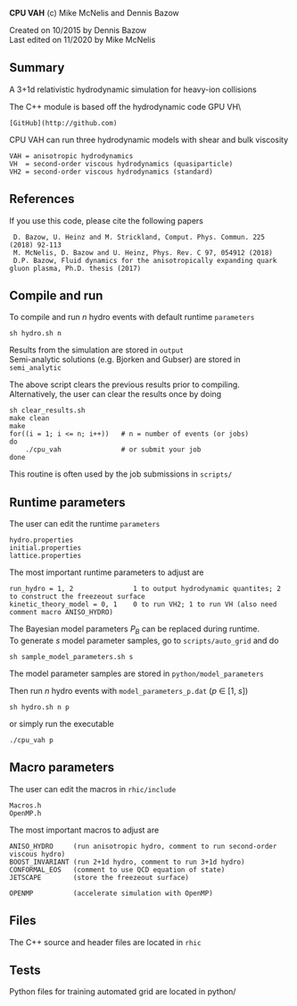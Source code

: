 **CPU VAH** (c) Mike McNelis and Dennis Bazow

Created on 10/2015 by Dennis Bazow\
Last edited on 11/2020 by Mike McNelis

## Summary
A 3+1d relativistic hydrodynamic simulation for heavy-ion collisions

The C++ module is based off the hydrodynamic code GPU VH\

    [GitHub](http://github.com)
    
CPU VAH can run three hydrodynamic models with shear and bulk viscosity

    VAH = anisotropic hydrodynamics
    VH  = second-order viscous hydrodynamics (quasiparticle)
    VH2 = second-order viscous hydrodynamics (standard)


## References

If you use this code, please cite the following papers

     D. Bazow, U. Heinz and M. Strickland, Comput. Phys. Commun. 225 (2018) 92-113    
     M. McNelis, D. Bazow and U. Heinz, Phys. Rev. C 97, 054912 (2018)
     D.P. Bazow, Fluid dynamics for the anisotropically expanding quark gluon plasma, Ph.D. thesis (2017)


## Compile and run
To compile and run *n* hydro events with default runtime `parameters`

    sh hydro.sh n  

Results from the simulation are stored in `output`\
Semi-analytic solutions (e.g. Bjorken and Gubser) are stored in `semi_analytic`

The above script clears the previous results prior to compiling.\
Alternatively, the user can clear the results once by doing

    sh clear_results.sh
    make clean
    make
    for((i = 1; i <= n; i++))   # n = number of events (or jobs)
    do
        ./cpu_vah               # or submit your job
    done
    
This routine is often used by the job submissions in `scripts/`


## Runtime parameters

The user can edit the runtime `parameters`

    hydro.properties
    initial.properties
    lattice.properties
    
The most important runtime parameters to adjust are

    run_hydro = 1, 2               1 to output hydrodynamic quantites; 2 to construct the freezeout surface
    kinetic_theory_model = 0, 1    0 to run VH2; 1 to run VH (also need comment macro ANISO_HYDRO)
    

The Bayesian model parameters *P<sub>B</sub>* can be replaced during runtime.\
To generate *s* model parameter samples, go to `scripts/auto_grid` and do

    sh sample_model_parameters.sh s        
    
The model parameter samples are stored in `python/model_parameters`

Then run *n* hydro events with `model_parameters_p.dat`  (*p* ∈ [1, *s*])

    sh hydro.sh n p    

or simply run the executable

    ./cpu_vah p


## Macro parameters

The user can edit the macros in `rhic/include`

    Macros.h
    OpenMP.h
    
The most important macros to adjust are
    
    ANISO_HYDRO     (run anisotropic hydro, comment to run second-order viscous hydro)
    BOOST_INVARIANT (run 2+1d hydro, comment to run 3+1d hydro)
    CONFORMAL_EOS   (comment to use QCD equation of state)
    JETSCAPE        (store the freezeout surface)
    
    OPENMP          (accelerate simulation with OpenMP)

## Files

The C++ source and header files are located in `rhic`


## Tests



Python files for training automated grid are located in python/
